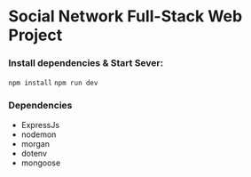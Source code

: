 # Social Network Full-Stack Web Project

### Install dependencies & Start Sever:
`npm install`
`npm run dev`

### Dependencies
* ExpressJs
* nodemon
* morgan
* dotenv
* mongoose
